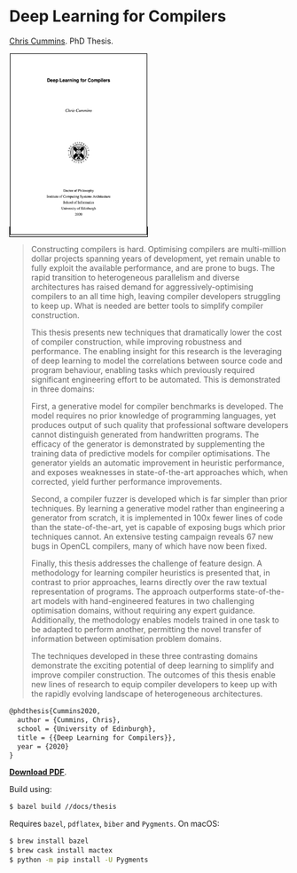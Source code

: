 # Deep Learning for Compilers

[Chris Cummins](https://chriscummins.cc). PhD Thesis.

<a href="https://chriscummins.cc/u/ed/phd-thesis.pdf" style="border: solid 1px #000">
  <img src="thesis.png" height="325" style="border: solid 1px #000">
</a>

> Constructing compilers is hard. Optimising compilers are
> multi-million dollar projects spanning years of development, yet
> remain unable to fully exploit the available performance, and are
> prone to bugs. The rapid transition to heterogeneous parallelism and
> diverse architectures has raised demand for aggressively-optimising
> compilers to an all time high, leaving compiler developers
> struggling to keep up. What is needed are better tools to simplify
> compiler construction.
>
> This thesis presents new techniques that dramatically lower the cost
> of compiler construction, while improving robustness and
> performance. The enabling insight for this research is the
> leveraging of deep learning to model the correlations between source
> code and program behaviour, enabling tasks which previously required
> significant engineering effort to be automated. This is demonstrated
> in three domains:
>
> First, a generative model for compiler benchmarks is developed. The
> model requires no prior knowledge of programming languages, yet
> produces output of such quality that professional software
> developers cannot distinguish generated from handwritten
> programs. The efficacy of the generator is demonstrated by
> supplementing the training data of predictive models for compiler
> optimisations. The generator yields an automatic improvement in
> heuristic performance, and exposes weaknesses in state-of-the-art
> approaches which, when corrected, yield further performance
> improvements.
>
> Second, a compiler fuzzer is developed which is far simpler than
> prior techniques. By learning a generative model rather than
> engineering a generator from scratch, it is implemented in 100x
> fewer lines of code than the state-of-the-art, yet is capable of
> exposing bugs which prior techniques cannot. An extensive testing
> campaign reveals 67 new bugs in OpenCL compilers, many of which have
> now been fixed.
>
> Finally, this thesis addresses the challenge of feature design. A
> methodology for learning compiler heuristics is presented that, in
> contrast to prior approaches, learns directly over the raw textual
> representation of programs. The approach outperforms
> state-of-the-art models with hand-engineered features in two
> challenging optimisation domains, without requiring any expert
> guidance. Additionally, the methodology enables models trained in
> one task to be adapted to perform another, permitting the novel
> transfer of information between optimisation problem domains.
>
> The techniques developed in these three contrasting domains
> demonstrate the exciting potential of deep learning to simplify and
> improve compiler construction. The outcomes of this thesis enable
> new lines of research to equip compiler developers to keep up with
> the rapidly evolving landscape of heterogeneous architectures.


```
@phdthesis{Cummins2020,
  author = {Cummins, Chris},
  school = {University of Edinburgh},
  title = {{Deep Learning for Compilers}},
  year = {2020}
}
```

[**Download PDF**](https://chriscummins.cc/u/ed/phd-thesis.pdf).

Build using:

```sh
$ bazel build //docs/thesis
```

Requires `bazel`, `pdflatex`, `biber` and `Pygments`. On macOS:

```sh
$ brew install bazel
$ brew cask install mactex
$ python -m pip install -U Pygments
```

